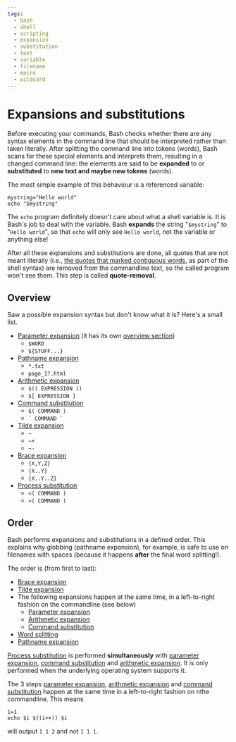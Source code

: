 ```yaml
---
tags:
  - bash
  - shell
  - scripting
  - expansion
  - substitution
  - text
  - variable
  - filename
  - macro
  - wildcard
---
```


# Expansions and substitutions

Before executing your commands, Bash checks whether there are any syntax
elements in the command line that should be interpreted rather than
taken literally. After splitting the command line into tokens (words),
Bash scans for these special elements and interprets them, resulting in
a changed command line: the elements are said to be **expanded** to or
**substituted** to **new text and maybe new tokens** (words).

The most simple example of this behaviour is a referenced variable:

    mystring="Hello world"
    echo "$mystring"

The `echo` program definitely doesn't care about what a shell variable
is. It is Bash's job to deal with the variable. Bash **expands** the
string \"`$mystring`\" to \"`Hello world`\", so that `echo` will only
see `Hello world`, not the variable or anything else!

After all these expansions and substitutions are done, all quotes that
are not meant literally (i.e., [the quotes that marked contiguous
words](../../syntax/quoting.md), as part of the shell syntax) are removed from
the commandline text, so the called program won't see them. This step
is called **quote-removal**.

## Overview

Saw a possible expansion syntax but don't know what it is? Here's a
small list.

-   [Parameter expansion](../../syntax/pe.md) (it has its own [overview
    section](../../syntax/pe.md#overview))
    -   `$WORD`
    -   `${STUFF...}`
-   [Pathname expansion](../../syntax/expansion/globs.md)
    -   `*.txt`
    -   `page_1?.html`
-   [Arithmetic expansion](../../syntax/expansion/arith.md)
    -   `$(( EXPRESSION ))`
    -   `$[ EXPRESSION ]`
-   [Command substitution](../../syntax/expansion/cmdsubst.md)
    -   `$( COMMAND )`
    -   `` ` COMMAND ` ``
-   [Tilde expansion](../../syntax/expansion/tilde.md)
    -   `~`
    -   `~+`
    -   `~-`
-   [Brace expansion](../../syntax/expansion/brace.md)
    -   `{X,Y,Z}`
    -   `{X..Y}`
    -   `{X..Y..Z}`
-   [Process substitution](../../syntax/expansion/proc_subst.md)
    -   `<( COMMAND )`
    -   `>( COMMAND )`

## Order

Bash performs expansions and substitutions in a defined order. This
explains why globbing (pathname expansion), for example, is safe to use
on filenames with spaces (because it happens **after** the final word
splitting!).

The order is (from first to last):

-   [Brace expansion](../../syntax/expansion/brace.md)
-   [Tilde expansion](../../syntax/expansion/tilde.md)
-   The following expansions happen at the same time, in a left-to-right
    fashion on the commandline (see below)
    -   [Parameter expansion](../../syntax/pe.md)
    -   [Arithmetic expansion](../../syntax/expansion/arith.md)
    -   [Command substitution](../../syntax/expansion/cmdsubst.md)
-   [Word splitting](../../syntax/expansion/wordsplit.md)
-   [Pathname expansion](../../syntax/expansion/globs.md)

[Process substitution](../../syntax/expansion/proc_subst.md) is performed
**simultaneously** with [parameter expansion](../../syntax/pe.md), [command
substitution](../../syntax/expansion/cmdsubst.md) and [arithmetic
expansion](../../syntax/expansion/arith.md). It is only performed when the
underlying operating system supports it.

The 3 steps [parameter expansion](../../syntax/pe.md), [arithmetic
expansion](../../syntax/expansion/arith.md) and [command
substitution](../../syntax/expansion/cmdsubst.md) happen at the same time in a
left-to-right fashion on nthe commandline. This means

    i=1
    echo $i $((i++)) $i

will output `1 1 2` and not `1 1 1`.
